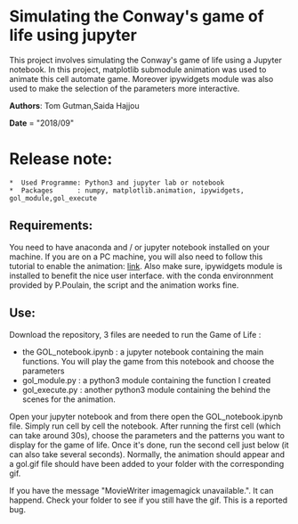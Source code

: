 # Simulating the Conway's game of life using jupyter

This project involves simulating the Conway's game of life using a Jupyter notebook. In this project, matplotlib submodule animation was used to animate this cell automate game. Moreover ipywidgets module was also used to make the selection of the parameters more interactive.  

__Authors__:  Tom Gutman,Saida Hajjou

__Date__ = "2018/09" 

Release note:
=============
    *  Used Programme: Python3 and jupyter lab or notebook
    *  Packages      : numpy, matplotlib.animation, ipywidgets, gol_module,gol_execute 
    
## Requirements:

You need to have anaconda and / or jupyter notebook installed on your machine. 
If you are on a PC machine, you will also need to follow this tutorial to enable the animation: [link](https://www.wikihow.com/Install-FFmpeg-on-Windows). Also make sure, ipywidgets module is installed to benefit the nice user interface.
with the conda environnment provided by P.Poulain, the script and the animation works fine. 

## Use: 

Download the repository, 3 files are needed to run the Game of Life : 
* the GOL_notebook.ipynb : a jupyter notebook containing the main functions. You will play the game from this notebook and choose the parameters
* gol_module.py : a python3 module containing the function I created
* gol_execute.py : another python3 module containing the behind the scenes for the animation.

Open your jupyter notebook and from there open the GOL_notebook.ipynb file. Simply run cell by cell the notebook. After running the first cell (which can take around 30s), choose the parameters and the patterns you want to display for the game of life. Once it's done, run the second cell just below (it can also take several seconds). Normally, the animation should appear and a gol.gif file should have been added to your folder with the corresponding gif. 

If you have the message "MovieWriter imagemagick unavailable.". It can happend. Check your folder to see if you still have the gif. This is a reported bug. 
 





